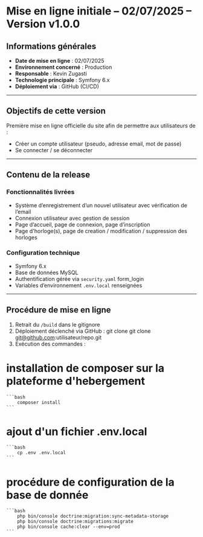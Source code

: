 # Mise en ligne initiale – 02/07/2025 – Version v1.0.0

##  Informations générales
- **Date de mise en ligne** : 02/07/2025
- **Environnement concerné** : Production
- **Responsable** : Kevin Zugasti
- **Technologie principale** : Symfony 6.x
- **Déploiement via** : GitHub (CI/CD)

---

##  Objectifs de cette version

Première mise en ligne officielle du site afin de permettre aux utilisateurs de :
- Créer un compte utilisateur (pseudo, adresse email, mot de passe)
- Se connecter / se déconnecter

---

##  Contenu de la release

###  Fonctionnalités livrées
- Système d’enregistrement d’un nouvel utilisateur avec vérification de l’email
- Connexion utilisateur avec gestion de session
- Page d’accueil, page de connexion, page d’inscription
- Page d'horloge(s), page de creation / modification / suppression des horloges

###  Configuration technique
- Symfony 6.x
- Base de données MySQL
- Authentification gérée via `security.yaml` form_login
- Variables d’environnement `.env.local` renseignées

---

##  Procédure de mise en ligne

1. Retrait du `/build` dans le gitignore
2. Déploiement déclenché via GitHub : 
git clone git clone git@github.com:utilisateur/repo.git 
3. Exécution des commandes :
# installation de composer sur la plateforme d'hebergement
    ```bash
        composer install
    ```
# ajout d'un fichier .env.local
    ```bash
        cp .env .env.local
    ```
# procédure de configuration de la base de donnée
    ```bash
        php bin/console doctrine:migration:sync-metadata-storage
        php bin/console doctrine:migrations:migrate 
        php bin/console cache:clear --env=prod
    ```